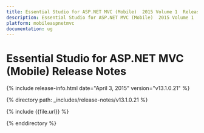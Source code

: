 ```yaml
---
title: Essential Studio for ASP.NET MVC (Mobile)  2015 Volume 1  Release Notes  
description: Essential Studio for ASP.NET MVC (Mobile)  2015 Volume 1  Release Notes  
platform: mobileaspnetmvc
documentation: ug
---
```


# Essential Studio for ASP.NET MVC (Mobile)  Release Notes  

{% include release-info.html date="April 3, 2015"  version="v13.1.0.21" %} 


{% directory path: _includes/release-notes/v13.1.0.21 %}

{% include {{file.url}} %}

{% enddirectory %}